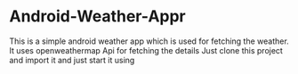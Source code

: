 # Android-Weather-Appr 
This is a simple android weather app which is used for fetching the weather.
It uses openweathermap Api for fetching the details 
Just clone this project and import it and just start it using 
